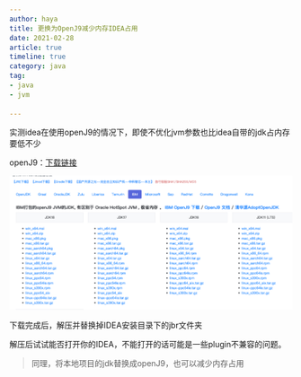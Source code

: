 ```yaml
---
author: haya
title: 更换为OpenJ9减少内存IDEA占用
date: 2021-02-28
article: true
timeline: true
category: java
tag:
- java
- jvm

---
```


实测idea在使用openJ9的情况下，即使不优化jvm参数也比idea自带的jdk占内存要低不少

openJ9：[下载链接](https://www.injdk.cn/)

![./openJ9-download.png](/assets/java/jvm/openJ9-download.png)

下载完成后，解压并替换掉IDEA安装目录下的jbr文件夹

解压后试试能否打开你的IDEA，不能打开的话可能是一些plugin不兼容的问题。

> 同理，将本地项目的jdk替换成openJ9，也可以减少内存占用